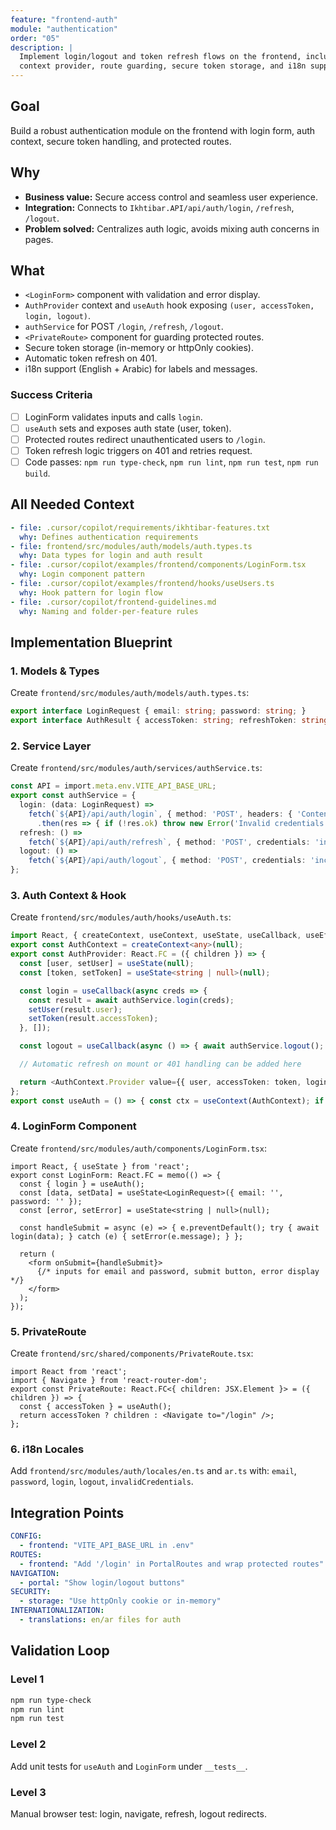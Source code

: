 ```yaml
---
feature: "frontend-auth"
module: "authentication"
order: "05"
description: |
  Implement login/logout and token refresh flows on the frontend, including UI components, hooks,
  context provider, route guarding, secure token storage, and i18n support.
---
```


## Goal
Build a robust authentication module on the frontend with login form, auth context, secure token handling, and protected routes.

## Why
- **Business value:** Secure access control and seamless user experience.
- **Integration:** Connects to `Ikhtibar.API/api/auth/login`, `/refresh`, `/logout`.
- **Problem solved:** Centralizes auth logic, avoids mixing auth concerns in pages.

## What
- `<LoginForm>` component with validation and error display.
- `AuthProvider` context and `useAuth` hook exposing `(user, accessToken, login, logout)`.
- `authService` for POST `/login`, `/refresh`, `/logout`.
- `<PrivateRoute>` component for guarding protected routes.
- Secure token storage (in-memory or httpOnly cookies).
- Automatic token refresh on 401.
- i18n support (English + Arabic) for labels and messages.

### Success Criteria
- [ ] LoginForm validates inputs and calls `login`.
- [ ] `useAuth` sets and exposes auth state (user, token).
- [ ] Protected routes redirect unauthenticated users to `/login`.
- [ ] Token refresh logic triggers on 401 and retries request.
- [ ] Code passes: `npm run type-check`, `npm run lint`, `npm run test`, `npm run build`.

## All Needed Context
```yaml
- file: .cursor/copilot/requirements/ikhtibar-features.txt
  why: Defines authentication requirements
- file: frontend/src/modules/auth/models/auth.types.ts
  why: Data types for login and auth result
- file: .cursor/copilot/examples/frontend/components/LoginForm.tsx
  why: Login component pattern
- file: .cursor/copilot/examples/frontend/hooks/useUsers.ts
  why: Hook pattern for login flow
- file: .cursor/copilot/frontend-guidelines.md
  why: Naming and folder-per-feature rules
``` 

## Implementation Blueprint

### 1. Models & Types
Create `frontend/src/modules/auth/models/auth.types.ts`:
```typescript
export interface LoginRequest { email: string; password: string; }
export interface AuthResult { accessToken: string; refreshToken: string; user: { id: string; fullName: string; email: string; roles: string[]; }; }
```

### 2. Service Layer
Create `frontend/src/modules/auth/services/authService.ts`:
```typescript
const API = import.meta.env.VITE_API_BASE_URL;
export const authService = {
  login: (data: LoginRequest) =>
    fetch(`${API}/api/auth/login`, { method: 'POST', headers: { 'Content-Type': 'application/json' }, body: JSON.stringify(data) })
      .then(res => { if (!res.ok) throw new Error('Invalid credentials'); return res.json() as Promise<AuthResult>; }),
  refresh: () =>
    fetch(`${API}/api/auth/refresh`, { method: 'POST', credentials: 'include' }).then(res => res.json() as Promise<AuthResult>),
  logout: () =>
    fetch(`${API}/api/auth/logout`, { method: 'POST', credentials: 'include' }).then(res => { if (!res.ok) throw new Error('Logout failed'); }),
};
```

### 3. Auth Context & Hook
Create `frontend/src/modules/auth/hooks/useAuth.ts`:
```typescript
import React, { createContext, useContext, useState, useCallback, useEffect } from 'react';
export const AuthContext = createContext<any>(null);
export const AuthProvider: React.FC = ({ children }) => {
  const [user, setUser] = useState(null);
  const [token, setToken] = useState<string | null>(null);

  const login = useCallback(async creds => {
    const result = await authService.login(creds);
    setUser(result.user);
    setToken(result.accessToken);
  }, []);

  const logout = useCallback(async () => { await authService.logout(); setUser(null); setToken(null); }, []);

  // Automatic refresh on mount or 401 handling can be added here

  return <AuthContext.Provider value={{ user, accessToken: token, login, logout }}>{children}</AuthContext.Provider>;
};
export const useAuth = () => { const ctx = useContext(AuthContext); if (!ctx) throw new Error('useAuth must be used within AuthProvider'); return ctx; };
```

### 4. LoginForm Component
Create `frontend/src/modules/auth/components/LoginForm.tsx`:
```tsx
import React, { useState } from 'react';
export const LoginForm: React.FC = memo(() => {
  const { login } = useAuth();
  const [data, setData] = useState<LoginRequest>({ email: '', password: '' });
  const [error, setError] = useState<string | null>(null);

  const handleSubmit = async (e) => { e.preventDefault(); try { await login(data); } catch (e) { setError(e.message); } };

  return (
    <form onSubmit={handleSubmit}>
      {/* inputs for email and password, submit button, error display */}
    </form>
  );
});
```

### 5. PrivateRoute
Create `frontend/src/shared/components/PrivateRoute.tsx`:
```tsx
import React from 'react';
import { Navigate } from 'react-router-dom';
export const PrivateRoute: React.FC<{ children: JSX.Element }> = ({ children }) => {
  const { accessToken } = useAuth();
  return accessToken ? children : <Navigate to="/login" />;
};
```

### 6. i18n Locales
Add `frontend/src/modules/auth/locales/en.ts` and `ar.ts` with: `email`, `password`, `login`, `logout`, `invalidCredentials`.

## Integration Points
```yaml
CONFIG:
  - frontend: "VITE_API_BASE_URL in .env"
ROUTES:
  - frontend: "Add '/login' in PortalRoutes and wrap protected routes"
NAVIGATION:
  - portal: "Show login/logout buttons"
SECURITY:
  - storage: "Use httpOnly cookie or in-memory"
INTERNATIONALIZATION:
  - translations: en/ar files for auth
``` 

## Validation Loop
### Level 1
```powershell
npm run type-check
npm run lint
npm run test
```
### Level 2
Add unit tests for `useAuth` and `LoginForm` under `__tests__`.
### Level 3
Manual browser test: login, navigate, refresh, logout redirects.
